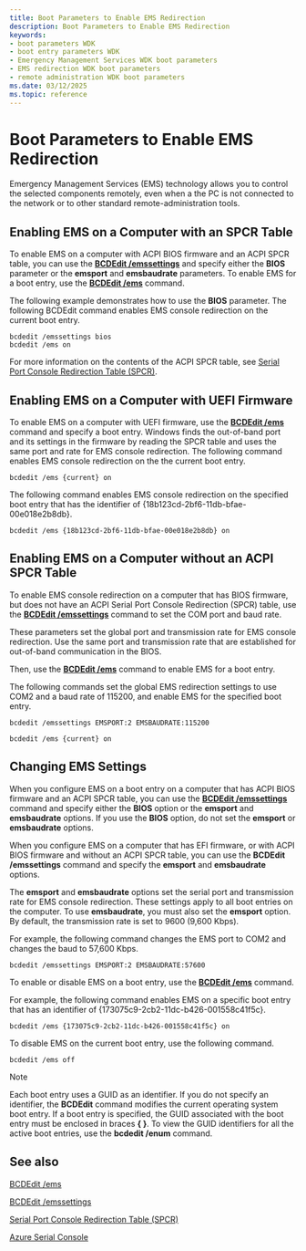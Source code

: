 ```yaml
---
title: Boot Parameters to Enable EMS Redirection
description: Boot Parameters to Enable EMS Redirection
keywords:
- boot parameters WDK
- boot entry parameters WDK
- Emergency Management Services WDK boot parameters
- EMS redirection WDK boot parameters
- remote administration WDK boot parameters
ms.date: 03/12/2025
ms.topic: reference
---
```


# Boot Parameters to Enable EMS Redirection

Emergency Management Services (EMS) technology allows you to control the selected components remotely, even when a the PC is not connected to the network or to other standard remote-administration tools. 

## Enabling EMS on a Computer with an SPCR Table

To enable EMS on a computer with ACPI BIOS firmware and an ACPI SPCR table, you can use the [**BCDEdit /emssettings**](./bcdedit--emssettings.md) and specify either the **BIOS** parameter or the **emsport** and **emsbaudrate** parameters. To enable EMS for a boot entry, use the [**BCDEdit /ems**](./bcdedit--ems.md) command.

The following example demonstrates how to use the **BIOS** parameter. The following BCDEdit command enables EMS console redirection on the current boot entry.

```command
bcdedit /emssettings bios
bcdedit /ems on
```

For more information on the contents of the ACPI SPCR table, see [Serial Port Console Redirection Table (SPCR)](../bringup/serial-port-console-redirection-table.md).

## Enabling EMS on a Computer with UEFI Firmware

To enable EMS on a computer with UEFI firmware, use the [**BCDEdit /ems**](./bcdedit--ems.md) command and specify a boot entry. Windows finds the out-of-band port and its settings in the firmware by reading the SPCR table and uses the same port and rate for EMS console redirection.
The following command enables EMS console redirection on the the current boot entry.

```command
bcdedit /ems {current} on
```

The following command enables EMS console redirection on the specified boot entry that has the identifier of {18b123cd-2bf6-11db-bfae-00e018e2b8db}.

```command
bcdedit /ems {18b123cd-2bf6-11db-bfae-00e018e2b8db} on
```

## Enabling EMS on a Computer without an ACPI SPCR Table

To enable EMS console redirection on a computer that has BIOS firmware, but does not have an ACPI Serial Port Console Redirection (SPCR) table, use the [**BCDEdit /emssettings**](./bcdedit--emssettings.md) command to set the COM port and baud rate.

These parameters set the global port and transmission rate for EMS console redirection. Use the same port and transmission rate that are established for out-of-band communication in the BIOS.

Then, use the [**BCDEdit /ems**](./bcdedit--ems.md) command to enable EMS for a boot entry.

The following commands set the global EMS redirection settings to use COM2 and a baud rate of 115200, and enable EMS for the specified boot entry.

```command
bcdedit /emssettings EMSPORT:2 EMSBAUDRATE:115200
```

```command
bcdedit /ems {current} on
```

## Changing EMS Settings

When you configure EMS on a boot entry on a computer that has ACPI BIOS firmware and an ACPI SPCR table, you can use the [**BCDEdit /emssettings**](./bcdedit--emssettings.md) command and specify either the **BIOS** option or the **emsport** and **emsbaudrate** options. If you use the **BIOS** option, do not set the **emsport** or **emsbaudrate** options.

When you configure EMS on a computer that has EFI firmware, or with ACPI BIOS firmware and without an ACPI SPCR table, you can use the **BCDEdit /emssettings** command and specify the **emsport** and **emsbaudrate** options.

The **emsport** and **emsbaudrate** options set the serial port and transmission rate for EMS console redirection. These settings apply to all boot entries on the computer. To use **emsbaudrate**, you must also set the **emsport** option. By default, the transmission rate is set to 9600 (9,600 Kbps).

For example, the following command changes the EMS port to COM2 and changes the baud to 57,600 Kbps.

```command
bcdedit /emssettings EMSPORT:2 EMSBAUDRATE:57600
```

To enable or disable EMS on a boot entry, use the [**BCDEdit /ems**](./bcdedit--ems.md) command.

For example, the following command enables EMS on a specific boot entry that has an identifier of {173075c9-2cb2-11dc-b426-001558c41f5c}.

```command
bcdedit /ems {173075c9-2cb2-11dc-b426-001558c41f5c} on
```

To disable EMS on the current boot entry, use the following command.

```command
bcdedit /ems off
```

> [!NOTE]
> Each boot entry uses a GUID as an identifier. If you do not specify an identifier, the **BCDEdit** command modifies the current operating system boot entry. If a boot entry is specified, the GUID associated with the boot entry must be enclosed in braces **{ }**. To view the GUID identifiers for all the active boot entries, use the **bcdedit /enum** command.

## See also

[BCDEdit /ems](./bcdedit--ems.md)

[BCDEdit /emssettings](./bcdedit--emssettings.md)

[Serial Port Console Redirection Table (SPCR)](../bringup/serial-port-console-redirection-table.md)

[Azure Serial Console](/troubleshoot/azure/virtual-machines/windows/serial-console-overview) 

